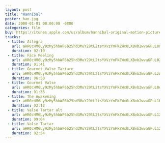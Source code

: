 ```yaml
---
layout: post
title: "Hannibal"
poster: han.jpg
date: 2000-01-01 00:00:00 -0800
categories: film
buy: https://itunes.apple.com/us/album/hannibal-original-motion-picture/id371624981
tracks:
 - title: Allegra
   url: aHR0cHM6Ly9zMy5hbWF6b25hd3MuY29tL2tsYXVzYmFkZWx0LXBvb2wvaGFuL0FsbGVncmEubXAz
   duration: 02:10
 - title: Face Peeling
   url: aHR0cHM6Ly9zMy5hbWF6b25hd3MuY29tL2tsYXVzYmFkZWx0LXBvb2wvaGFuL0ZhY2UgUGVlbGluZy5tcDM=
   duration: 01:41
 - title: Gourmet Valse Tartare
   url: aHR0cHM6Ly9zMy5hbWF6b25hd3MuY29tL2tsYXVzYmFkZWx0LXBvb2wvaGFuLzA0IEdvdXJtZXQgVmFsc2UgVGFydGFyZS5tcDM=
   duration: 06:50
 - title: Gourmet Valse
   url: aHR0cHM6Ly9zMy5hbWF6b25hd3MuY29tL2tsYXVzYmFkZWx0LXBvb2wvaGFuL0dvdXJtZXQgVmFsc2UubXAz
   duration: 01:36
 - title: The Awakening
   url: aHR0cHM6Ly9zMy5hbWF6b25hd3MuY29tL2tsYXVzYmFkZWx0LXBvb2wvaGFuL1RoZSBBd2FrZW5pbmcubXAz
   duration: 02:12
 - title: Valse Tartar alt
   url: aHR0cHM6Ly9zMy5hbWF6b25hd3MuY29tL2tsYXVzYmFkZWx0LXBvb2wvaGFuL1ZhbHNlIFRhcnRhciBhbHQubXAz
   duration: 09:04
 - title: Valse Tartar
   url: aHR0cHM6Ly9zMy5hbWF6b25hd3MuY29tL2tsYXVzYmFkZWx0LXBvb2wvaGFuL1ZhbHNlIFRhcnRhci5tcDM=
   duration: 02:54
---
```

